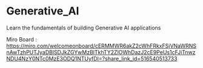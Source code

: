 # Generative_AI
Learn the fundamentals of building Generative AI applications

Miro Board : https://miro.com/welcomeonboard/cERMMWR6akZ2cWhFRkxFSjVNaWRNSnAwTzhPUTJyaDBlSDJkZGYwMzBlTkhTY2ZlOWhDazJ2cE9PeUs1cFJiTnwzNDU4NzY0NTc0MzE3ODQ1NTUyfDI=?share_link_id=516540513733
